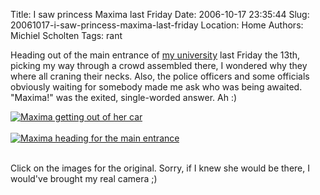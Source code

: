 Title: I saw princess Maxima last Friday
Date: 2006-10-17 23:35:44
Slug: 20061017-i-saw-princess-maxima-last-friday
Location: Home
Authors: Michiel Scholten
Tags: rant

<p>Heading out of the main entrance of <a href="http://www.vu.nl/">my university</a> last Friday the 13th, picking my way through a crowd assembled there, I wondered why they where all craning their necks. Also, the police officers and some officials obviously waiting for somebody made me ask who was being awaited. "Maxima!" was the exited, single-worded answer. Ah :)</p>

<div class="content-image"><div><a href="http://aquariusoft.org/~mbscholt/images/content/20061013_maxima_getting_out_of_car.jpg"><img src="http://aquariusoft.org/~mbscholt/images/content/20061013_maxima_getting_out_of_car_small.png" alt="Maxima getting out of her car" title="Maxima getting out of her car" /></a></div></div>
<br style="clear: both;" />

<div class="content-image"><div><a href="http://aquariusoft.org/~mbscholt/images/content/20061013_maxima_entering_uni.jpg"><img src="http://aquariusoft.org/~mbscholt/images/content/20061013_maxima_entering_uni_small.png" alt="Maxima heading for the main entrance" title="Maxima heading for the main entrance" /></a></div></div>
<br style="clear: both;" />

<p>Click on the images for the original. Sorry, if I knew she would be there, I would've brought my real camera ;)</p>